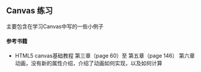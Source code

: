 ## Canvas 练习
主要包含在学习Canvas中写的一些小例子

#### 参考书籍
+ HTML5 canvas基础教程  第三章（page 60）至 第五章（page 146）
  第六章动画，没有新的属性介绍，介绍了动画如何实现，以及如何计算